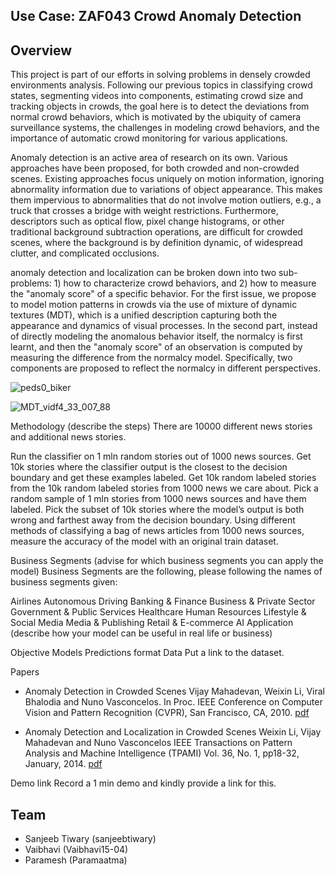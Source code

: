 ## Use Case: ZAF043 Crowd Anomaly Detection


## Overview
This project is part of our efforts in solving problems in densely crowded environments analysis. Following our previous topics in classifying crowd states, segmenting videos into components, estimating crowd size and tracking objects in crowds, the goal here is to detect the deviations from normal crowd behaviors, which is motivated by the ubiquity of camera surveillance systems, the challenges in modeling crowd behaviors, and the importance of automatic crowd monitoring for various applications.

Anomaly detection is an active area of research on its own. Various approaches have been proposed, for both crowded and non-crowded scenes. Existing approaches focus uniquely on motion information, ignoring abnormality information due to variations of object appearance. This makes them impervious to abnormalities that do not involve motion outliers, e.g., a truck that crosses a bridge with weight restrictions. Furthermore, descriptors such as optical flow, pixel change histograms, or other traditional background subtraction operations, are difficult for crowded scenes, where the background is by definition dynamic, of widespread clutter, and complicated occlusions.

anomaly detection and localization can be broken down into two sub-problems: 1) how to characterize crowd behaviors, and 2) how to measure the "anomaly score" of a specific behavior. For the first issue, we propose to model motion patterns in crowds via the use of mixture of dynamic textures (MDT), which is a unified description capturing both the appearance and dynamics of visual processes. In the second part, instead of directly modeling the anomalous behavior itself, the normalcy is first learnt, and then the "anomaly score" of an observation is computed by measuring the difference from the normalcy model. Specifically, two components are proposed to reflect the normalcy in different perspectives.  


![peds0_biker](https://github.com/priyanka011011/Crowd-Anomaly-Detection/assets/63203112/1ba3d710-e01f-47b2-b23f-442a815a80bc)

![MDT_vidf4_33_007_88](https://github.com/priyanka011011/Crowd-Anomaly-Detection/assets/63203112/1b8fafa8-0689-47b5-9e9f-d17d37fc899b)

Methodology
(describe the steps) There are 10000 different news stories and additional news stories.

Run the classifier on 1 mln random stories out of 1000 news sources. Get 10k stories where the classifier output is the closest to the decision boundary and get these examples labeled.
Get 10k random labeled stories from the 10k random labeled stories from 1000 news we care about.
Pick a random sample of 1 mln stories from 1000 news sources and have them labeled. Pick the subset of 10k stories where the model’s output is both wrong and farthest away from the decision boundary.
Using different methods of classifying a bag of news articles from 1000 news sources, measure the accuracy of the model with an original train dataset.

Business Segments
(advise for which business segments you can apply the model) Business Segments are the following, please following the names of business segments given:

Airlines
Autonomous Driving
Banking & Finance
Business & Private Sector
Government & Public Services
Healthcare
Human Resources
Lifestyle & Social Media
Media & Publishing
Retail & E-commerce
AI Application
(describe how your model can be useful in real life or business)

Objective
Models
Predictions format
Data
Put a link to the dataset.

Papers
- Anomaly Detection in Crowded Scenes
  Vijay Mahadevan, Weixin Li, Viral Bhalodia and Nuno Vasconcelos.
  In Proc. IEEE Conference on Computer Vision and Pattern Recognition (CVPR),
  San Francisco, CA, 2010. [pdf](http://www.svcl.ucsd.edu/publications/conference/2010/cvpr2010/cvpr_anomaly_2010.pdf)
  
- Anomaly Detection and Localization in Crowded Scenes
  Weixin Li, Vijay Mahadevan and Nuno Vasconcelos
  IEEE Transactions on Pattern Analysis and Machine Intelligence (TPAMI)
  Vol. 36, No. 1, pp18-32, January, 2014. [pdf](http://www.svcl.ucsd.edu/publications/journal/2013/pami.anomaly/pami_anomaly.pdf)  


Demo link
Record a 1 min demo and kindly provide a link for this.

## Team
* Sanjeeb Tiwary (sanjeebtiwary)
* Vaibhavi (Vaibhavi15-04)
* Paramesh (Paramaatma)
